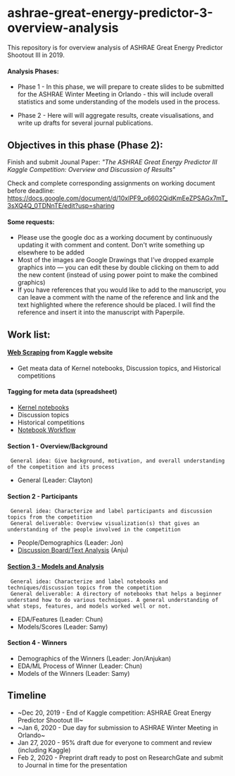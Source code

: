 # ashrae-great-energy-predictor-3-overview-analysis

This repository is for overview analysis of ASHRAE Great Energy Predictor Shootout III in 2019.

#### Analysis Phases:

* Phase 1 - In this phase, we will prepare to create slides to be submitted for the ASHRAE Winter Meeting in Orlando - this will include overall statistics and some understanding of the models used in the process.

* Phase 2 - Here will will aggregate results, create visualisations, and write up drafts for several journal publications.

## Objectives in this phase (Phase 2):

Finish and submit Jounal Paper: *"The ASHRAE Great Energy Predictor III Kaggle Competition: Overview and Discussion of Results"*
  
Check and complete corresponding assignments on working document before deadline:
https://docs.google.com/document/d/10xlPF9_o6602QidKmEeZPSAGx7mT_3sXQ4Q_0TDNnTE/edit?usp=sharing
#### Some requests:
* Please use the google doc as a working document by continuously updating it with comment and content. Don't write something up elsewhere to be added
* Most of the images are Google Drawings that I’ve dropped example graphics into — you can edit these by double clicking on them to add the new content (instead of using power point to make the combined graphics)
* If you have references that you would like to add to the manuscript, you can leave a comment with the name of the reference and link and the text highlighted where the reference should be placed. I will find the reference and insert it into the manuscript with Paperpile. 

## Work list:
#### [Web Scraping](WebScraping) from Kaggle website
   * Get meata data of Kernel notebooks, Discussion topics, and Historical competitions

#### Tagging for meta data (spreadsheet)
   * [Kernel notebooks](Section3/ASHRAE-Kaggle_notebooks_meta(Tagged).xlsx) 
   * Discussion topics
   * Historical competitions
   * [Notebook Workflow](https://docs.google.com/spreadsheets/d/1HZz-tM1TomXYz2Ux0dNXfU7sF4_yrnAEAXtLoLYUnMs/edit?usp=sharing)
   
#### Section 1 - Overview/Background
     General idea: Give background, motivation, and overall understanding of the competition and its process
   * General (Leader: Clayton)

#### Section 2 - Participants
     General idea: Characterize and label participants and discussion topics from the competition
     General deliverable: Overview visualization(s) that gives an understanding of the people involved in the competition 
   * People/Demographics (Leader: Jon)
   * [Discussion Board/Text Analysis](Section2/DiscussionAnalysis.ipynb) (Anju)

#### [Section 3 - Models and Analysis](Section3)
     General idea: Characterize and label notebooks and techniques/discussion topics from the competition
     General deliverable: A directory of notebooks that helps a beginner understand how to do various techniques. A general understanding of what steps, features, and models worked well or not.
   * EDA/Features (Leader: Chun)
   * Models/Scores (Leader: Samy)

#### Section 4 - Winners
   * Demographics of the Winners (Leader: Jon/Anjukan)
   * EDA/ML Process of Winner (Leader: Chun)
   * Models of the Winners (Leader: Samy)

## Timeline
- ~Dec 20, 2019 - End of Kaggle competition: ASHRAE Great Energy Predictor Shootout III~
- ~Jan 6, 2020 - Due day for submission to ASHRAE Winter Meeting in Orlando~
- Jan 27, 2020 - 95% draft due for everyone to comment and review (including Kaggle)
- Feb 2, 2020 - Preprint draft ready to post on ResearchGate and submit to Journal in time for the presentation
